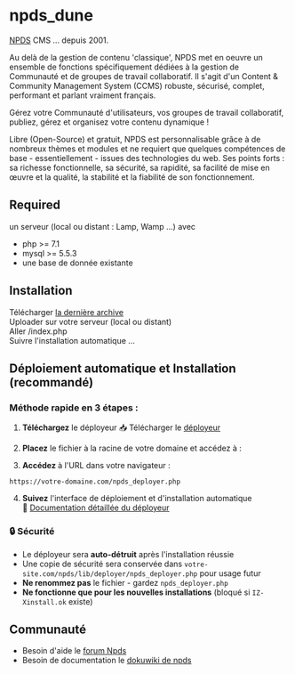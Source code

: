 # npds_dune

[NPDS](http://www.npds.org) CMS ... depuis 2001.

Au delà de la gestion de contenu 'classique', NPDS met en oeuvre un ensemble de fonctions spécifiquement dédiées à la gestion de Communauté et de groupes de travail collaboratif.
Il s'agit d'un Content & Community Management System (CCMS) robuste, sécurisé, complet, performant et parlant vraiment français.

Gérez votre Communauté d'utilisateurs, vos groupes de travail collaboratif, publiez, gérez et organisez
votre contenu dynamique !

Libre (Open-Source) et gratuit, NPDS est personnalisable grâce à de nombreux thèmes et modules et ne requiert que quelques compétences de base - essentiellement - issues des technologies du web. 
Ses points forts : sa richesse fonctionnelle, sa sécurité, sa rapidité, sa facilité de mise en œuvre et la qualité, la stabilité et la fiabilité de son fonctionnement.


## Required  
un serveur (local ou distant : Lamp, Wamp ...) avec
- php >= 7.1  
- mysql >= 5.5.3
- une base de donnée existante 

## Installation

Télécharger [la dernière archive](https://github.com/npds/npds_dune/releases/latest)   
Uploader sur votre serveur (local ou distant)  
Aller /index.php   
Suivre l'installation automatique ...

## Déploiement automatique et Installation (recommandé)

### Méthode rapide en 3 étapes :

1. **Téléchargez** le déployeur
📥 Télécharger le [déployeur](https://github.com/npds/npds_dune/raw/master/revolution_16/lib/deployer/npds_deployer.php)

2. **Placez** le fichier à la racine de votre domaine et accédez à :

3. **Accédez** à l'URL dans votre navigateur :
```
https://votre-domaine.com/npds_deployer.php
```
4. **Suivez** l'interface de déploiement et d'installation automatique  
📖 [Documentation détaillée du déployeur](https://raw.githubusercontent.com/npds/npds_dune/master/revolution_16/lib/deployer/README.md)

### 🔒 Sécurité

- Le déployeur sera **auto-détruit** après l'installation réussie
- Une copie de sécurité sera conservée dans `votre-site.com/npds/lib/deployer/npds_deployer.php` pour usage futur
- **Ne renommez pas** le fichier - gardez `npds_deployer.php`
- **Ne fonctionne que pour les nouvelles installations** (bloqué si `IZ-Xinstall.ok` existe)


## Communauté

- Besoin d'aide le [forum Npds](https://www.npds.org/forum.php)
- Besoin de documentation le [dokuwiki de npds](https://bible.npds.org)

